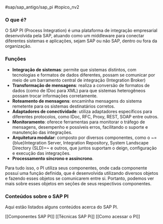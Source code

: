 #sap/sap_antigo/sap_pi 
#topico_nv2 


### O que é?
O SAP PI (Process Integration) é uma plataforma de integração empresarial desenvolvida pela SAP, atuando como um middleware para conectar diferentes sistemas e aplicações, sejam SAP ou não SAP, dentro ou fora da organização.

### Funções
- **Integração de sistemas**: permite que sistemas distintos, com tecnologias e formatos de dados diferentes, possam se comunicar por meio de um barramento central de integração (Integration Broker)
- **Transformação de mensagens**: realiza a conversão de formatos de dados (como de IDoc para XML) para que sistemas heterogêneos possam trocar informações corretamente.
- **Roteamento de mensagens**: encaminha mensagens do sistema remetente para os sistemas destinatários corretos.
- **Adaptadores de conectividade**: utiliza adaptadores específicos para diferentes protocolos, como IDoc, RFC, Proxy, REST, SOAP entre outros.
- **Monitoramento**: oferece ferramentas para monitorar o tráfego de mensagens, desempenho e possíveis erros, facilitando o suporte e manutenção das integrações.
- **Arquitetura modular**: composto por diversos componentes, como o ~={blue}Integration Server, Integration Repository, System Landscape Directory (SLD)=~ e outros, que juntos suportam o deign, configuração e execução das integrações.
- **Processamento síncrono e assíncrono**.

Para tudo isso, o PI utiliza seus componentes, onde cada componente possuí uma função definida, que é desenvolvida utilizando diversos objetos e fazendo esses objetos se comunicarem entre si.
Portanto, podemos ver mais sobre esses objetos em seções de seus respectivos componentes.

### Conteúdos sobre o SAP PI
Aqui estão listados alguns conteúdos acerca do SAP PI.

[[Componentes SAP PI]]
[[Técnicas SAP Pi]]
[[Como acessar o PI]]
